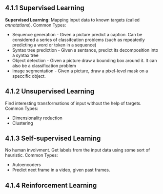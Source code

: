 ## 4.1.1 Supervised Learning
**Supervised Learning**: Mapping input data to known targets (called *annotations*).
Common Types:
- Sequence generation - Given a picture predict a caption. Can be considered a series of classifcation problems (such as repeatedly predicting a word or token in a sequence)
- Syntax tree prediction - Given a sentance, predict its decomposition into a syntax tree
- Object detection - Given a picture draw a bounding box around it. It can also be a classification problem
- Image segmentation - Given a picture, draw a pixel-level mask on a speccific object.

## 4.1.2 Unsupervised Learning
Find interesting transformations of input without the help of targets.
Common Types:
- Dimensionality reduction
- Clustering

## 4.1.3 Self-supervised Learning
No human involvment. Get labels from the input data using some sort of heuristic.
Common Types:
- Autoencoders
- Predict next frame in a video, given past frames.

## 4.1.4 Reinforcement Learning